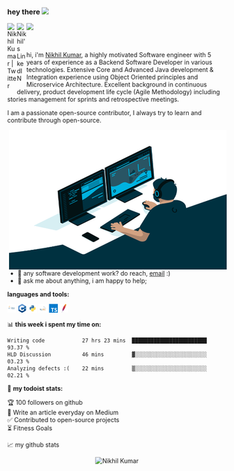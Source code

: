 ### hey there <img src="https://media.giphy.com/media/hvRJCLFzcasrR4ia7z/giphy.gif" width="25px">
<a href="https://twitter.com/MaverickNyk">
  <img align="left" alt="Nikhil Kumar | Twitter" width="22px" src="https://raw.githubusercontent.com/peterthehan/peterthehan/master/assets/twitter.svg" />
</a>
<a href="https://www.linkedin.com/in/nikhil-kumar-0b3795168/">
  <img align="left" alt="Nikhil's LinkedIN" width="22px" src="https://raw.githubusercontent.com/peterthehan/peterthehan/master/assets/linkedin.svg" />
</a>


![](https://visitor-badge.glitch.me/badge?page_id=maverickNyk.maverickNyk)

<br />

hi, i'm [Nikhil Kumar](https://www.linkedin.com/in/nikhil-kumar-0b3795168/), a highly motivated Software engineer with 5 years of experience as a Backend Software Developer in various technologies. Extensive Core and Advanced Java development & Integration experience using Object Oriented principles and Microservice Architecture.
Excellent background in continuous delivery, product development life cycle (Agile Methodology) including stories management for sprints and retrospective meetings.

I am a passionate open-source contributor, I always try to learn and contribute through open-source.


  <img align="right" alt="GIF" src="https://github.com/maverickNyk/maverickNyk/blob/master/code.gif?raw=true" width="500" height="320" />
  
- 💼 any software development work? do reach, [email](mailto:nikhilkumar11896@gmail.com) :)
- 💬 ask me about anything, i am happy to help;

**languages and tools:**  

<code><img height="20" src="https://raw.githubusercontent.com/github/explore/80688e429a7d4ef2fca1e82350fe8e3517d3494d/topics/java/java.png"></code>
<code><img height="20" src="https://raw.githubusercontent.com/github/explore/80688e429a7d4ef2fca1e82350fe8e3517d3494d/topics/cpp/cpp.png"></code>
<code><img height="20" src="https://raw.githubusercontent.com/github/explore/80688e429a7d4ef2fca1e82350fe8e3517d3494d/topics/python/python.png"></code>
<code><img height="20" src="https://raw.githubusercontent.com/github/explore/5c058a388828bb5fde0bcafd4bc867b5bb3f26f3/topics/mysql/mysql.png"></code>
<code><img height="20" src="https://raw.githubusercontent.com/github/explore/80688e429a7d4ef2fca1e82350fe8e3517d3494d/topics/typescript/typescript.png"></code>
<code><img height="20" src="https://raw.githubusercontent.com/github/explore/80688e429a7d4ef2fca1e82350fe8e3517d3494d/topics/maven/maven.png"></code>

📊 **this week i spent my time on:**
<!--START_SECTION:waka-->
```text
Writing code            27 hrs 23 mins  ████████████████████████  93.37 % 
HLD Discussion          46 mins         ▓░░░░░░░░░░░░░░░░░░░░░░░  03.23 % 
Analyzing defects :(    22 mins         ▒░░░░░░░░░░░░░░░░░░░░░░░  02.21 % 
```
<!--END_SECTION:waka-->


🚧 **my todoist stats:**
<!-- TODO-IST:START -->
🏆  100 followers on github           
🌸  Write an article everyday on Medium          
✅  Contributed to open-source projects           
⏳   Fitness Goals
<!-- TODO-IST:END -->


📈 my github stats

<p align="center"> <img src="https://github-readme-stats.vercel.app/api?username=MaverickNyk&show_icons=true&theme=gotham" alt="Nikhil Kumar" />



